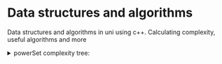 # Data structures and algorithms
Data structures and algorithms in uni using c++. Calculating complexity, useful algorithms and more

<details>
           <summary>powerSet complexity tree:</summary>
           <p>f(-1)
 1. f(0)
     1. f(1)
         1. f(2)
             1. **f(3)**
         2. f(2) incremented original
             1. **f(3)**
     2. f(1) incremented original
         1. f(2)
             1. **f(3)**
         2. f(2)
             1. **f(3)**
     3. f(2) incremented original
         1. **f(3)**
 2. f(1) incremented original
     1. f(2)
         1. **f(3)**
     2. f(2)
         1. **f(3)**
 3. f(2) incremented original
     1. **f(3)**
           </p>
</details>

